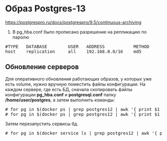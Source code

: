 # Образ Postgres-13

https://postgrespro.ru/docs/postgrespro/9.5/continuous-archiving

1. В pg_hba.conf было прописано разрешение на репликацию по паролю
<pre>
#TYPE   DATABASE        USER   ADDRESS           METHOD
host    replication     all    192.168.0.0/16    md5
</pre>

## Обновление серверов
Для оперативного обновления работающих образов, у которых уже есть volume, нужно вручную поместить файлы конфигурации.
На каждом сервере, где есть БД, сначала скопировать файлы конфигурации **pg_hba.conf** и **postgresql.conf** папку **/home/user/postgres**, а затем выполнить команды:
<pre>
# for pg in $(docker ps | grep postgres12 | awk '{ print $1 }') ; do docker cp /home/user/postgres/pg_hba.conf $pg:/var/lib/postgresql/data/pgdata/pg_hba.conf ; done
# for pg in $(docker ps | grep postgres12 | awk '{ print $1 }') ; do docker cp /home/user/postgres/postgresql.conf $pg:/var/lib/postgresql/data/pgdata/postgresql.conf ; done
</pre>
Затем перезапустить сервисы бд.
<pre>
# for pg in $(docker service ls | grep postgres12 | awk '{ print $2 }') ; do docker service update $pg --force -d ; done
</pre>
